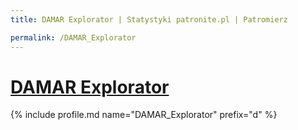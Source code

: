 ```yaml
---
title: DAMAR Explorator | Statystyki patronite.pl | Patromierz

permalink: /DAMAR_Explorator
---
```


# [DAMAR Explorator](https://patronite.pl/DAMAR_Explorator)

{% include profile.md name="DAMAR_Explorator" prefix="d" %}

